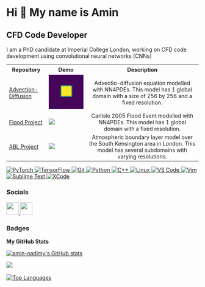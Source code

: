 Hi 👋 My name is Amin
=====================

CFD Code Developer
------------------

I am a PhD candidate at Imperial College London, working on CFD code development using convolutional neural networks (CNNs)


<table>
    <tr>
        <th>Repository</th>
        <th>Demo</th>
        <th>Description</th>
    </tr>
    <tr>
        <td>
            <a href="https://github.com/Amin-Nadimy/Advection_Diffusion_NN4PDEs">Advection-Diffusion</a>
        </td>
        <!-- Start of new column data column 2 -->
        <td>
            <div align="center">
                <img src="https://github.com/Amin-Nadimy/Advection_Diffusion_NN4PDEs/blob/main/Documents/adv_diff.gif" width="256" />
            </div>    
        </td>
        <!-- Start of new column data column 3 -->
        <td>
            <div align="center">
                Advectio-diffusion equation modelled with NN4PDEs. This model has 1 global domain with a size of 256 by 256 and a fixed resolution.
            </div>
        </td>
    </tr>
    <tr>
        <td>
            <a href="https://github.com/Amin-Nadimy/Shallow_Water_Equations_NN4PDEs">Flood Project</a>
        </td>
        <!-- Start of new column data column 2 -->
        <td>
            <img src="https://github.com/Amin-Nadimy/Shallow_Water_Equations_NN4PDEs/blob/main/Demos/SWE_2_gif.gif" width="512" />
        </td>
        <!-- Start of new column data column 3 -->
        <td>
            <div align="center">
                Carlisle 2005 Flood Event modelled with NN4PDEs. This model has 1 global domain with a fixed resolution.
            </div>
        </td>
    </tr>
    <!-- Start of new row data -->
    <tr>
        <td>
            <a href="https://github.com/Amin-Nadimy/City-Scale-Atmospheric-Boundary-Layer">ABL Project</a>
        </td>
        <!-- Start of new column data column 2 --> 
        <td>
            <img src="https://github.com/Amin-Nadimy/City-Scale-Atmospheric-Boundary-Layer/blob/main/Documents/South_Kensington_demo.gif" width="512" />
        </td>
        <!-- Start of new column data column 3 -->
        <td>
            <div align="center">
                Atmospheric boundary layer model over the South Kensington area in London. This model has several subdomains with varying resolutions.
            </div>
        </td>
    </tr>
</table>





<p align="left">
    <a href="https://pytorch.org/" target="_blank" rel="noreferrer">
        <img src="https://raw.githubusercontent.com/danielcranney/readme-generator/main/public/icons/skills/pytorch-colored.svg" width="36" height="36" alt="PyTorch" />
    </a>
    <a href="https://www.tensorflow.org/" target="_blank" rel="noreferrer">
        <img src="https://raw.githubusercontent.com/danielcranney/readme-generator/main/public/icons/skills/tensorflow-colored.svg" width="36" height="36" alt="TensorFlow" />
    </a>
    <a href="https://git-scm.com/" target="_blank" rel="noreferrer">
        <img src="https://raw.githubusercontent.com/danielcranney/readme-generator/main/public/icons/skills/git-colored.svg" width="36" height="36" alt="Git" />
    </a>
    <a href="https://www.python.org/" target="_blank" rel="noreferrer">
        <img src="https://raw.githubusercontent.com/danielcranney/readme-generator/main/public/icons/skills/python-colored.svg" width="36" height="36" alt="Python" />
    </a>
    <a href="https://docs.microsoft.com/en-us/cpp/?view=msvc-170" target="_blank" rel="noreferrer">
        <img src="https://raw.githubusercontent.com/danielcranney/readme-generator/main/public/icons/skills/cplusplus-colored.svg" width="36" height="36" alt="C++" />
    </a>
  <a href="https://www.linux.org" target="_blank" rel="noreferrer">
        <img src="https://raw.githubusercontent.com/danielcranney/readme-generator/main/public/icons/skills/linux-colored.svg" width="36" height="36" alt="Linux" />
    </a>
    <a href="https://code.visualstudio.com/" target="_blank" rel="noreferrer">
        <img src="https://raw.githubusercontent.com/danielcranney/readme-generator/main/public/icons/skills/visualstudiocode.svg" width="36" height="36" alt="VS Code" />
    </a>
    <a href="https://www.vim.org/" target="_blank" rel="noreferrer">
        <img src="https://raw.githubusercontent.com/danielcranney/readme-generator/main/public/icons/skills/vim.svg" width="36" height="36" alt="Vim" />
    </a>
    <a href="https://www.sublimetext.com/index2" target="_blank" rel="noreferrer">
        <img src="https://raw.githubusercontent.com/danielcranney/readme-generator/main/public/icons/skills/sublimetext.svg" width="36" height="36" alt="Sublime Text" />
    </a>
    <a href="https://www.xcode.com" target="_blank" rel="noreferrer">
        <img src="https://raw.githubusercontent.com/danielcranney/readme-generator/main/public/icons/skills/xcode.svg" width="36" height="36" alt="XCode" />
    </a>
</p>



### Socials

<p align="left"> <a href="https://www.github.com/amin-nadimy" target="_blank" rel="noreferrer"> <picture> <source media="(prefers-color-scheme: dark)" srcset="https://raw.githubusercontent.com/danielcranney/readme-generator/main/public/icons/socials/github-dark.svg" /> <source media="(prefers-color-scheme: light)" srcset="https://raw.githubusercontent.com/danielcranney/readme-generator/main/public/icons/socials/github.svg" /> <img src="https://raw.githubusercontent.com/danielcranney/readme-generator/main/public/icons/socials/github.svg" width="32" height="32" /> </picture> </a> <a href="https://www.linkedin.com/in/amin-nadimy" target="_blank" rel="noreferrer"> <picture> <source media="(prefers-color-scheme: dark)" srcset="https://raw.githubusercontent.com/danielcranney/readme-generator/main/public/icons/socials/linkedin-dark.svg" /> <source media="(prefers-color-scheme: light)" srcset="https://raw.githubusercontent.com/danielcranney/readme-generator/main/public/icons/socials/linkedin.svg" /> <img src="https://raw.githubusercontent.com/danielcranney/readme-generator/main/public/icons/socials/linkedin.svg" width="32" height="32" /> </picture> </a></p>

### Badges

<b>My GitHub Stats</b>

<a href="http://www.github.com/amin-nadimy"><img src="https://github-readme-stats.vercel.app/api?username=amin-nadimy&show_icons=true&hide=&count_private=true&title_color=0891b2&text_color=ffffff&icon_color=0891b2&bg_color=000000&hide_border=true&show_icons=true" alt="amin-nadimy's GitHub stats" /></a>

<a href="http://www.github.com/amin-nadimy"><img src="https://github-readme-streak-stats.herokuapp.com/?user=amin-nadimy&stroke=ffffff&background=000000&ring=0891b2&fire=0891b2&currStreakNum=ffffff&currStreakLabel=0891b2&sideNums=ffffff&sideLabels=ffffff&dates=ffffff&hide_border=true" /></a>

<a href="https://github.com/amin-nadimy" align="left"><img src="https://github-readme-stats.vercel.app/api/top-langs/?username=amin-nadimy&langs_count=10&title_color=0891b2&text_color=ffffff&icon_color=0891b2&bg_color=000000&hide_border=true&locale=en&custom_title=Top%20%Languages" alt="Top Languages" /></a>
